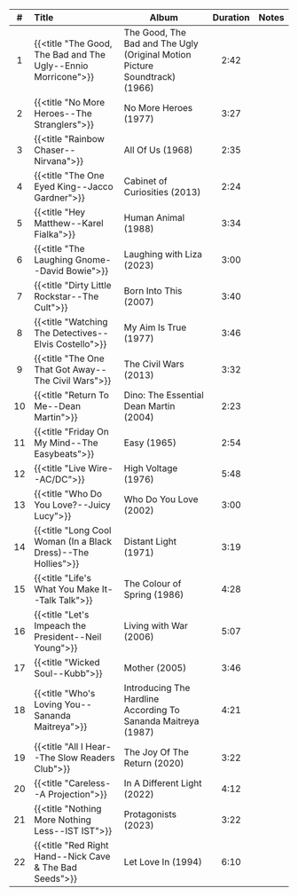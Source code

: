 | #  | Title                                                         | Album                                                                      | Duration | Notes |
|:--:|:--------------------------------------------------------------|----------------------------------------------------------------------------|:--------:|-------|
| 1  | {{<title "The Good, The Bad and The Ugly--Ennio Morricone">}} | The Good, The Bad and The Ugly (Original Motion Picture Soundtrack) (1966) |   2:42   |       |
| 2  | {{<title "No More Heroes--The Stranglers">}}                  | No More Heroes (1977)                                                      |   3:27   |       |
| 3  | {{<title "Rainbow Chaser--Nirvana">}}                         | All Of Us (1968)                                                           |   2:35   |       |
| 4  | {{<title "The One Eyed King--Jacco Gardner">}}                | Cabinet of Curiosities (2013)                                              |   2:24   |       |
| 5  | {{<title "Hey Matthew--Karel Fialka">}}                       | Human Animal (1988)                                                        |   3:34   |       |
| 6  | {{<title "The Laughing Gnome--David Bowie">}}                 | Laughing with Liza (2023)                                                  |   3:00   |       |
| 7  | {{<title "Dirty Little Rockstar--The Cult">}}                 | Born Into This (2007)                                                      |   3:40   |       |
| 8  | {{<title "Watching The Detectives--Elvis Costello">}}         | My Aim Is True (1977)                                                      |   3:46   |       |
| 9  | {{<title "The One That Got Away--The Civil Wars">}}           | The Civil Wars (2013)                                                      |   3:32   |       |
| 10 | {{<title "Return To Me--Dean Martin">}}                       | Dino: The Essential Dean Martin (2004)                                     |   2:23   |       |
| 11 | {{<title "Friday On My Mind--The Easybeats">}}                | Easy (1965)                                                                |   2:54   |       |
| 12 | {{<title "Live Wire--AC/DC">}}                                | High Voltage (1976)                                                        |   5:48   |       |
| 13 | {{<title "Who Do You Love?--Juicy Lucy">}}                    | Who Do You Love (2002)                                                     |   3:00   |       |
| 14 | {{<title "Long Cool Woman (In a Black Dress)--The Hollies">}} | Distant Light (1971)                                                       |   3:19   |       |
| 15 | {{<title "Life's What You Make It--Talk Talk">}}              | The Colour of Spring (1986)                                                |   4:28   |       |
| 16 | {{<title "Let's Impeach the President--Neil Young">}}         | Living with War (2006)                                                     |   5:07   |       |
| 17 | {{<title "Wicked Soul--Kubb">}}                               | Mother (2005)                                                              |   3:46   |       |
| 18 | {{<title "Who's Loving You--Sananda Maitreya">}}              | Introducing The Hardline According To Sananda Maitreya (1987)              |   4:21   |       |
| 19 | {{<title "All I Hear--The Slow Readers Club">}}               | The Joy Of The Return (2020)                                               |   3:22   |       |
| 20 | {{<title "Careless--A Projection">}}                          | In A Different Light (2022)                                                |   4:12   |       |
| 21 | {{<title "Nothing More Nothing Less--IST IST">}}              | Protagonists (2023)                                                        |   3:22   |       |
| 22 | {{<title "Red Right Hand--Nick Cave & The Bad Seeds">}}       | Let Love In (1994)                                                         |   6:10   |       |
